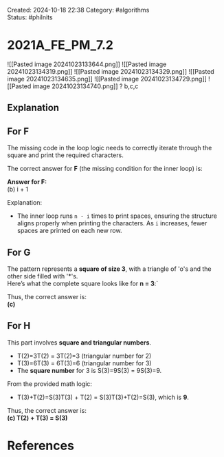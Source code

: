 Created: 2024-10-18 22:38
Category: #algorithms  
Status: #philnits

# 2021A_FE_PM_7.2

![[Pasted image 20241023133644.png]]
![[Pasted image 20241023134319.png]]
![[Pasted image 20241023134329.png]]
![[Pasted image 20241023134635.png]]
![[Pasted image 20241023134729.png]]
![[Pasted image 20241023134740.png]]
?
b,c,c

## Explanation

## For F

The missing code in the loop logic needs to correctly iterate through the square and print the required characters.

The correct answer for **F** (the missing condition for the inner loop) is:

**Answer for F:**  
(b) i + 1

Explanation:

- The inner loop runs `n - i` times to print spaces, ensuring the structure aligns properly when printing the characters. As `i` increases, fewer spaces are printed on each new row.

## For **G**

The pattern represents a **square of size 3**, with a triangle of 'o's and the other side filled with '\*'s.  
Here’s what the complete square looks like for **n = 3**:`

Thus, the correct answer is:  
**(c)**

## For H

This part involves **square and triangular numbers**.

- T(2)=3T(2) = 3T(2)=3 (triangular number for 2)
- T(3)=6T(3) = 6T(3)=6 (triangular number for 3)
- The **square number** for 3 is S(3)=9S(3) = 9S(3)=9.

From the provided math logic:

- T(3)+T(2)=S(3)T(3) + T(2) = S(3)T(3)+T(2)=S(3), which is **9**.

Thus, the correct answer is:  
**(c) T(2) + T(3) = S(3)**

# References
